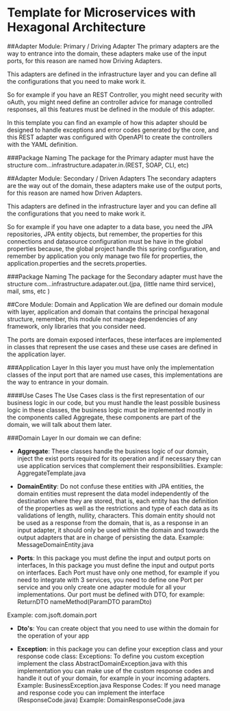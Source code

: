# Template for Microservices with Hexagonal Architecture



##Adapter Module: Primary / Driving Adapter
The primary adapters are the way to entrance into the domain, these adapters make use of the input ports, for this reason are named how Driving Adapters.

This adapters are defined in the infrastructure layer  and you can define all the configurations that you need to make work it.

So for example if you have an REST Controller, you might need security with oAuth, you might need define an controller advice for manage controlled responses, all this features must be defined in the module of this adapter.

In this template you can find an example of how this adapter should be designed to handle exceptions and error codes generated by the core, and this REST adapter was configured with OpenAPI to create the controllers with the YAML definition.

###Package Naming
The package for the Primary adapter must have the structure com...infrastructure.adapater.in.(REST, SOAP, CLI, etc)


##Adapter Module: Secondary / Driven Adapters
The secondary adapters are the way out of the domain, these adapters make use of the output ports, for this reason are named how Driven Adapters.

This adapters are defined in the infrastructure layer  and you can define all the configurations that you need to make work it.

So for example if you have one adapter to a data base, you need the JPA repositories, JPA entity objects, but remember, the properties for this connections and datasource configuration must be have in the global properties because, the global project handle this spring configuration, and remember by application you only manage two file for properties, the application.properties and the secrets.properties.

###Package Naming
The package for the Secondary adapter must have the structure com...infrastructure.adapater.out.(jpa, (little name third service), mail, sms, etc )


##Core Module: Domain and Application
We are defined our domain module with layer, application and domain that contains the principal hexagonal structure, remember, this module not manage dependencies of any framework, only libraries that you consider need.

The ports are domain exposed interfaces, these interfaces are implemented in classes that represent the use cases and these use cases are defined in the application layer.

###Application Layer
In this layer you must have only the implementation classes of the input port that are named use cases, this implementations are the way to entrance in your domain.

####Use Cases
The Use Cases class is the first representation of our business logic in our code, but you must handle the least possible business logic in these classes, the business logic must be implemented mostly in the components called Aggregate, these components are part of the domain, we will talk about them later.

###Domain Layer
In our domain we can define:

- **Aggregate**: These classes handle the business logic of our domain, inject the exist ports required for its operation and if necessary they can use application services that complement their responsibilities.
Example: AggregateTemplate.java
  
- **DomainEntity**: Do not confuse these entities with JPA entities, the domain entities must represent the data model independently of the destination where they are stored, that is, each entity has the definition of the properties as well as the restrictions and type of each data as its validations of length, nullity, characters.
This domain entity should not be used as a response from the domain, that is, as a response in an input adapter, it should only be used within the domain and towards the output adapters that are in charge of persisting the data.
Example: MessageDomainEntity.java
  
- **Ports**: In this package you must define the input and output ports on interfaces, In this package you must define the input and output ports on interfaces.
Each Port must have only one method, for example if you need to integrate with 3 services, you need to define one Port per service and you only create one adapter module for all your implementations.
Our port must be defined with DTO, for example: ReturnDTO nameMethod(ParamDTO paramDto)

Example: com.jsoft.domain.port

- **Dto's**: You can create object that you need to use within the domain for the operation of your app

- **Exception**: in this package you can define your exception class and your response code class:
Exceptions: To define you custom exception implement the class AbstractDomainException.java with this implementation you can make use of the custom response codes and handle it out of your domain, for example in your incoming adapters.
Example: BusinessException.java
Response Codes: If you need manage and response code you can implement the interface (ResponseCode.java)
Example: DomainResponseCode.java